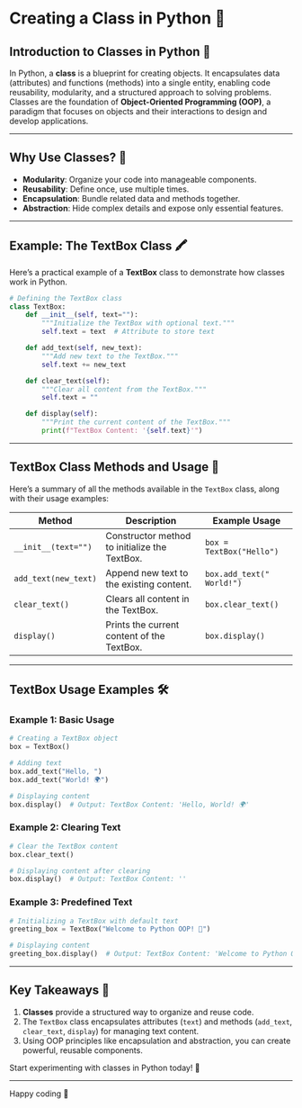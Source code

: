 # Creating a Class in Python 🚀  

## Introduction to Classes in Python 🐍  

In Python, a **class** is a blueprint for creating objects. It encapsulates data (attributes) and functions (methods) into a single entity, enabling code reusability, modularity, and a structured approach to solving problems. Classes are the foundation of **Object-Oriented Programming (OOP)**, a paradigm that focuses on objects and their interactions to design and develop applications.  

---

## Why Use Classes? 🤔  

- **Modularity**: Organize your code into manageable components.  
- **Reusability**: Define once, use multiple times.  
- **Encapsulation**: Bundle related data and methods together.  
- **Abstraction**: Hide complex details and expose only essential features.  

---

## Example: The TextBox Class 🖍️  

Here’s a practical example of a **TextBox** class to demonstrate how classes work in Python.  

```python
# Defining the TextBox class
class TextBox:
    def __init__(self, text=""):
        """Initialize the TextBox with optional text."""
        self.text = text  # Attribute to store text

    def add_text(self, new_text):
        """Add new text to the TextBox."""
        self.text += new_text

    def clear_text(self):
        """Clear all content from the TextBox."""
        self.text = ""

    def display(self):
        """Print the current content of the TextBox."""
        print(f"TextBox Content: '{self.text}'")
```

---

## TextBox Class Methods and Usage 📜  

Here’s a summary of all the methods available in the `TextBox` class, along with their usage examples:  

| **Method**         | **Description**                                | **Example Usage**                                |
|--------------------|-----------------------------------------------|------------------------------------------------|
| `__init__(text="")`| Constructor method to initialize the TextBox.  | `box = TextBox("Hello")`                       |
| `add_text(new_text)`| Append new text to the existing content.       | `box.add_text(" World!")`                      |
| `clear_text()`      | Clears all content in the TextBox.             | `box.clear_text()`                             |
| `display()`         | Prints the current content of the TextBox.     | `box.display()`                                |

---

## TextBox Usage Examples 🛠️  

### Example 1: Basic Usage  
```python
# Creating a TextBox object
box = TextBox()

# Adding text
box.add_text("Hello, ")
box.add_text("World! 🌍")

# Displaying content
box.display()  # Output: TextBox Content: 'Hello, World! 🌍'
```

### Example 2: Clearing Text  
```python
# Clear the TextBox content
box.clear_text()

# Displaying content after clearing
box.display()  # Output: TextBox Content: ''
```

### Example 3: Predefined Text  
```python
# Initializing a TextBox with default text
greeting_box = TextBox("Welcome to Python OOP! 🚀")

# Displaying content
greeting_box.display()  # Output: TextBox Content: 'Welcome to Python OOP! 🚀'
```

---

## Key Takeaways 🌟  

1. **Classes** provide a structured way to organize and reuse code.  
2. The `TextBox` class encapsulates attributes (`text`) and methods (`add_text`, `clear_text`, `display`) for managing text content.  
3. Using OOP principles like encapsulation and abstraction, you can create powerful, reusable components.  

Start experimenting with classes in Python today! 🎉  

---  

Happy coding 🚀
